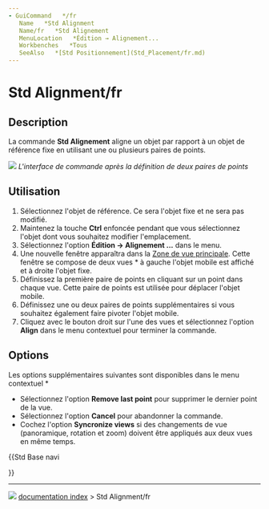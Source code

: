 ```yaml
---
- GuiCommand   */fr
   Name   *Std Alignment
   Name/fr   *Std Alignement
   MenuLocation   *Édition → Alignement...
   Workbenches   *Tous
   SeeAlso   *[Std Positionnement](Std_Placement/fr.md)
---
```


# Std Alignment/fr

## Description

La commande **Std Alignement** aligne un objet par rapport à un objet de référence fixe en utilisant une ou plusieurs paires de points.

![](images/Std_Alignment_example.png ) 
*L'interface de commande après la définition de deux paires de points*

## Utilisation

1.  Sélectionnez l\'objet de référence. Ce sera l\'objet fixe et ne sera pas modifié.
2.  Maintenez la touche **Ctrl** enfoncée pendant que vous sélectionnez l\'objet dont vous souhaitez modifier l\'emplacement.
3.  Sélectionnez l\'option **Édition → Alignement ...** dans le menu.
4.  Une nouvelle fenêtre apparaîtra dans la [Zone de vue principale](Main_view_area/fr.md). Cette fenêtre se compose de deux vues    * à gauche l\'objet mobile est affiché et à droite l\'objet fixe.
5.  Définissez la première paire de points en cliquant sur un point dans chaque vue. Cette paire de points est utilisée pour déplacer l\'objet mobile.
6.  Définissez une ou deux paires de points supplémentaires si vous souhaitez également faire pivoter l\'objet mobile.
7.  Cliquez avec le bouton droit sur l\'une des vues et sélectionnez l\'option **Align** dans le menu contextuel pour terminer la commande.

## Options

Les options supplémentaires suivantes sont disponibles dans le menu contextuel    *

-   Sélectionnez l\'option **Remove last point** pour supprimer le dernier point de la vue.
-   Sélectionnez l\'option **Cancel** pour abandonner la commande.
-   Cochez l\'option **Syncronize views** si des changements de vue (panoramique, rotation et zoom) doivent être appliqués aux deux vues en même temps.





{{Std Base navi

}}



---
![](images/Right_arrow.png) [documentation index](../README.md) > Std Alignment/fr

